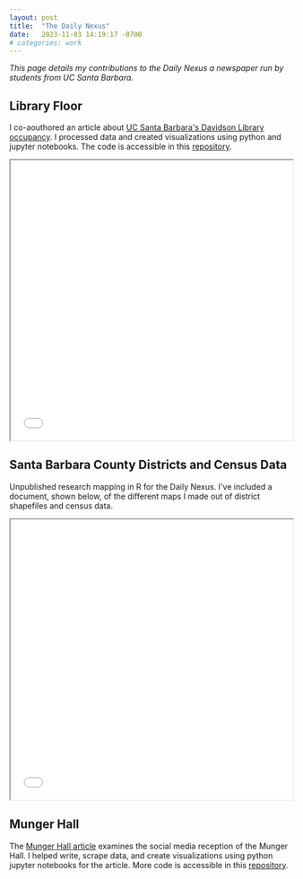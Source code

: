 ```yaml
---
layout: post
title:  "The Daily Nexus"
date:   2023-11-03 14:19:17 -0700
# categories: work
---
```


*This page details my contributions to the Daily Nexus a newspaper run by students from UC Santa Barbara.*

## Library Floor 

I co-aouthored an article about [UC Santa Barbara's Davidson Library occupancy](https://dailynexus.com/2023-11-03/the-best-time-to-hit-the-books-exploring-occupancy-trends-in-the-ucsb-library/). I processed data and created visualizations using python and jupyter notebooks. The code is accessible in this [repository](https://github.com/dailynexusdata/library-floor).

<iframe src="{{ 'assets/pdfs/libgraphs.pdf' | relative_url }}" type="application/pdf" width="100%" height="500"></iframe>


## Santa Barbara County Districts and Census Data

Unpublished research mapping in R for the Daily Nexus. I've included a document, shown below, of the different maps I made out of district shapefiles and census data.

<iframe src="{{ 'assets/pdfs/sbdistricts.pdf' | relative_url }}" type="application/pdf" width="100%" height="500"></iframe>

## Munger Hall 

The [Munger Hall article](https://dailynexus.com/2022-11-17/analysis-of-the-response-to-munger-hall-using-twitter-reddit-data/) examines the social media reception of the Munger Hall. I helped write, scrape data, and create visualizations using python jupyter notebooks for the article. More code is accessible in this [repository](https://github.com/dailynexusdata/munger-hall/tree/main). 
